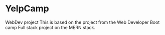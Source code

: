 # YelpCamp
WebDev project
This is based on the project from the Web Developer Boot camp
Full stack project on the MERN stack.
